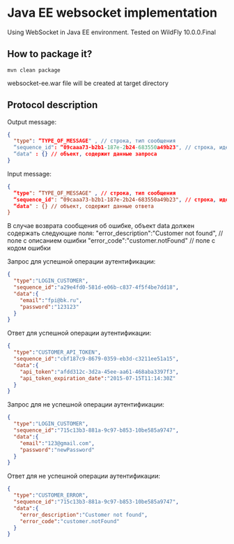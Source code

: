 # Java EE websocket implementation

Using WebSocket in Java EE environment. Tested on WildFly 10.0.0.Final

## How to package it?

    mvn clean package

websocket-ee.war file will be created at target directory

## Protocol description

Output message:
```json
{ 
  "type": “TYPE_OF_MESSAGE" , // строка, тип сообщения
  “sequence_id": “09caaa73-b2b1-187e-2b24-683550a49b23", // строка, идентификатор связанности сообщений
  “data" : {} // объект, содержит данные запроса
}
```

Input message:
```json
{ 
  “type": “TYPE_OF_MESSAGE" , // строка, тип сообщения
  “sequence_id": “09caaa73-b2b1-187e-2b24-683550a49b23", // строка, идентификатор связанности сообщений
  “data" : {} // объект, содержит данные ответа
}
```

В случае возврата сообщения об ошибке, объект data должен содержать следующие поля:
"error_description":"Customer not found", // поле с описанием ошибки
"error_code":"customer.notFound" // поле с кодом ошибки

Запрос для успешной операции аутентификации:
```json
{
  "type":"LOGIN_CUSTOMER",
  "sequence_id":"a29e4fd0-581d-e06b-c837-4f5f4be7dd18",
  "data":{
    "email":"fpi@bk.ru",
    "password":"123123"
  }
}
```

Ответ для успешной операции аутентификации: 
```json
{
  "type":"CUSTOMER_API_TOKEN",
  "sequence_id":"cbf187c9-8679-0359-eb3d-c3211ee51a15",
  "data":{
    "api_token":"afdd312c-3d2a-45ee-aa61-468aba3397f3",
    "api_token_expiration_date":"2015-07-15T11:14:30Z"
  }
}
```

Запрос для не успешной операции аутентификации: 
```json
{
  "type":"LOGIN_CUSTOMER",
  "sequence_id":"715c13b3-881a-9c97-b853-10be585a9747",
  "data":{
    "email":"123@gmail.com",
    "password":"newPassword"
  }
}
```

Ответ для не успешной операции аутентификации: 
```json
{
  "type":"CUSTOMER_ERROR",
  "sequence_id":"715c13b3-881a-9c97-b853-10be585a9747",
  "data":{
    "error_description":"Customer not found",
    "error_code":"customer.notFound"
  }
}
```
